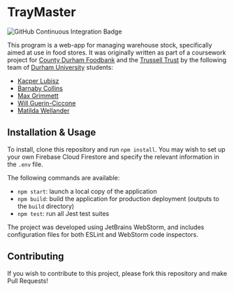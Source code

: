 # TrayMaster
![GitHub Continuous Integration Badge](https://github.com/Kacper-Lubisz/TrayMaster/workflows/Node%20CI/badge.svg)

This program is a web-app for managing warehouse stock, specifically aimed at use in food stores.
It was originally written as part of a coursework project for [County Durham Foodbank](https://durham.foodbank.org.uk/)
and the [Trussell Trust](https://www.trusselltrust.org/) by the following team of
[Durham University](https://dur.ac.uk) students:
- [Kacper Lubisz](https://github.com/Kacper-Lubisz)
- [Barnaby Collins](https://github.com/barnstorm3r)
- [Max Grimmett](https://github.com/grimm004)
- [Will Guerin-Ciccone](https://github.com/willg-c)
- [Matilda Wellander](https://github.com/mwellander)

## Installation & Usage
To install, clone this repository and run `npm install`.
You may wish to set up your own Firebase Cloud Firestore and specify the relevant information in the `.env` file.

The following commands are available:
- `npm start`: launch a local copy of the application
- `npm build`: build the application for production deployment (outputs to the `build` directory)
- `npm test`: run all Jest test suites

The project was developed using JetBrains WebStorm, and includes configuration files for both ESLint and WebStorm code
inspectors.

## Contributing
If you wish to contribute to this project, please fork this repository and make Pull Requests!
